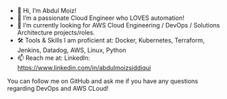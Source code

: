 - 👋 Hi, I’m Abdul Moiz!
- 👀 I’m a passionate Cloud Engineer who LOVES automation!
- 🌱 I’m currently looking for AWS Cloud Engineering / DevOps / Solutions Architecture projects/roles.
- 🛠️ Tools & Skills I am proficient at: Docker, Kubernetes, Terraform, Jenkins, Datadog, AWS, Linux, Python
- 📫 Reach me at: LinkedIn: https://www.linkedin.com/in/abdulmoizsiddiqui

You can follow me on GitHub and ask me if you have any questions regarding DevOps and AWS CLoud!
